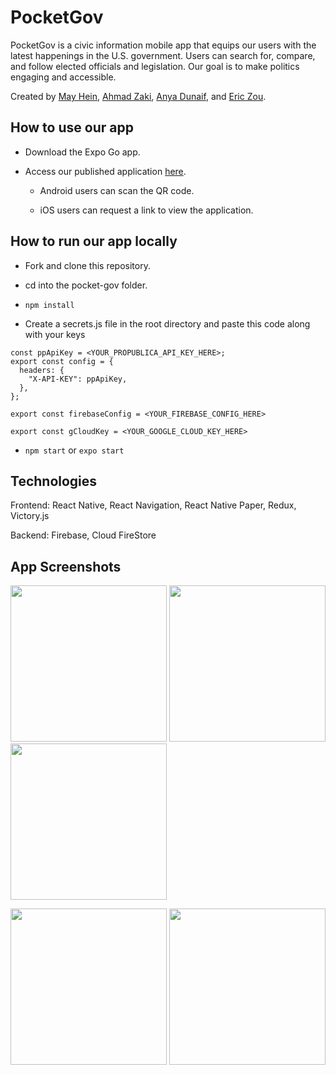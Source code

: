 # PocketGov

PocketGov is a civic information mobile app that equips our users with the latest happenings in the U.S. government. Users can search for, compare, and follow elected officials and legislation. Our goal is to make politics engaging and accessible. 


Created by [May Hein](https://github.com/mayhein), [Ahmad Zaki](https://github.com/AhmadZaki33), [Anya Dunaif](https://github.com/aannyyaa), and [Eric Zou](https://github.com/uoze).

## How to use our app

- Download the Expo Go app.

- Access our published application [here](https://expo.io/@pocketgov/projects/pocketgov).

  - Android users can scan the QR code.

  - iOS users can request a link to view the application.

## How to run our app locally

- Fork and clone this repository.

- cd into the pocket-gov folder.

- `npm install`

- Create a secrets.js file in the root directory and paste this code along with your keys
``` 
const ppApiKey = <YOUR_PROPUBLICA_API_KEY_HERE>;
export const config = {
  headers: {
    "X-API-KEY": ppApiKey,
  },
};

export const firebaseConfig = <YOUR_FIREBASE_CONFIG_HERE>

export const gCloudKey = <YOUR_GOOGLE_CLOUD_KEY_HERE> 
```
- `npm start` or `expo start`

## Technologies

Frontend: React Native, React Navigation, React Native Paper, Redux, Victory.js

Backend: Firebase, Cloud FireStore 

## App Screenshots

<img src="https://user-images.githubusercontent.com/62243114/108268742-f78a2600-713a-11eb-94ef-bfa988806343.PNG" width="250" />     <img src="https://user-images.githubusercontent.com/62243114/108268755-fc4eda00-713a-11eb-893b-179ff48d5017.PNG" width="250" />     <img src="https://user-images.githubusercontent.com/62243114/108268768-01ac2480-713b-11eb-9489-a6e2dc910df6.PNG" width="250" />


<img src="https://user-images.githubusercontent.com/62243114/108268795-0a9cf600-713b-11eb-9d7d-457db809c1e1.PNG" width="250" />     <img src="https://user-images.githubusercontent.com/62243114/108268810-0f61aa00-713b-11eb-903f-8e36a89652d8.PNG" width="250" />


